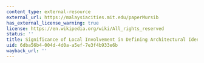 ```yaml
---
content_type: external-resource
external_url: https://malaysiacities.mit.edu/paperMursib
has_external_license_warning: true
license: https://en.wikipedia.org/wiki/All_rights_reserved
status: ''
title: Significance of Local Involvement in Defining Architectural Identity
uid: 6dba56b4-004d-4d0a-a5ef-7e3f4b933e6b
wayback_url: ''
---
```

